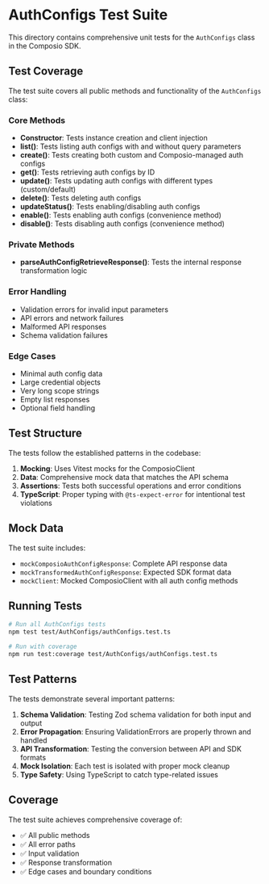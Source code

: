 # AuthConfigs Test Suite

This directory contains comprehensive unit tests for the `AuthConfigs` class in the Composio SDK.

## Test Coverage

The test suite covers all public methods and functionality of the `AuthConfigs` class:

### Core Methods

- **Constructor**: Tests instance creation and client injection
- **list()**: Tests listing auth configs with and without query parameters
- **create()**: Tests creating both custom and Composio-managed auth configs
- **get()**: Tests retrieving auth configs by ID
- **update()**: Tests updating auth configs with different types (custom/default)
- **delete()**: Tests deleting auth configs
- **updateStatus()**: Tests enabling/disabling auth configs
- **enable()**: Tests enabling auth configs (convenience method)
- **disable()**: Tests disabling auth configs (convenience method)

### Private Methods

- **parseAuthConfigRetrieveResponse()**: Tests the internal response transformation logic

### Error Handling

- Validation errors for invalid input parameters
- API errors and network failures
- Malformed API responses
- Schema validation failures

### Edge Cases

- Minimal auth config data
- Large credential objects
- Very long scope strings
- Empty list responses
- Optional field handling

## Test Structure

The tests follow the established patterns in the codebase:

1. **Mocking**: Uses Vitest mocks for the ComposioClient
2. **Data**: Comprehensive mock data that matches the API schema
3. **Assertions**: Tests both successful operations and error conditions
4. **TypeScript**: Proper typing with `@ts-expect-error` for intentional test violations

## Mock Data

The test suite includes:

- `mockComposioAuthConfigResponse`: Complete API response data
- `mockTransformedAuthConfigResponse`: Expected SDK format data
- `mockClient`: Mocked ComposioClient with all auth config methods

## Running Tests

```bash
# Run all AuthConfigs tests
npm test test/AuthConfigs/authConfigs.test.ts

# Run with coverage
npm run test:coverage test/AuthConfigs/authConfigs.test.ts
```

## Test Patterns

The tests demonstrate several important patterns:

1. **Schema Validation**: Testing Zod schema validation for both input and output
2. **Error Propagation**: Ensuring ValidationErrors are properly thrown and handled
3. **API Transformation**: Testing the conversion between API and SDK formats
4. **Mock Isolation**: Each test is isolated with proper mock cleanup
5. **Type Safety**: Using TypeScript to catch type-related issues

## Coverage

The test suite achieves comprehensive coverage of:

- ✅ All public methods
- ✅ All error paths
- ✅ Input validation
- ✅ Response transformation
- ✅ Edge cases and boundary conditions
